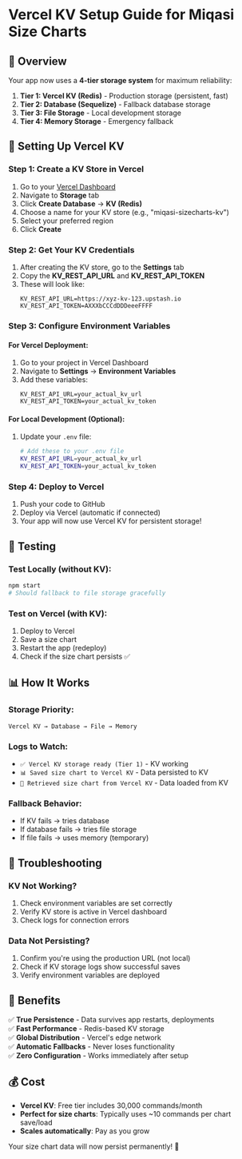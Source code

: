 # Vercel KV Setup Guide for Miqasi Size Charts

## 🎯 Overview

Your app now uses a **4-tier storage system** for maximum reliability:

1. **Tier 1: Vercel KV (Redis)** - Production storage (persistent, fast)
2. **Tier 2: Database (Sequelize)** - Fallback database storage
3. **Tier 3: File Storage** - Local development storage
4. **Tier 4: Memory Storage** - Emergency fallback

## 🚀 Setting Up Vercel KV

### Step 1: Create a KV Store in Vercel

1. Go to your [Vercel Dashboard](https://vercel.com/dashboard)
2. Navigate to **Storage** tab
3. Click **Create Database** → **KV (Redis)**
4. Choose a name for your KV store (e.g., "miqasi-sizecharts-kv")
5. Select your preferred region
6. Click **Create**

### Step 2: Get Your KV Credentials

1. After creating the KV store, go to the **Settings** tab
2. Copy the **KV_REST_API_URL** and **KV_REST_API_TOKEN**
3. These will look like:
   ```
   KV_REST_API_URL=https://xyz-kv-123.upstash.io
   KV_REST_API_TOKEN=AXXXbCCCdDDDeeeFFFF
   ```

### Step 3: Configure Environment Variables

#### For Vercel Deployment:
1. Go to your project in Vercel Dashboard
2. Navigate to **Settings** → **Environment Variables**
3. Add these variables:
   ```
   KV_REST_API_URL=your_actual_kv_url
   KV_REST_API_TOKEN=your_actual_kv_token
   ```

#### For Local Development (Optional):
1. Update your `.env` file:
   ```bash
   # Add these to your .env file
   KV_REST_API_URL=your_actual_kv_url
   KV_REST_API_TOKEN=your_actual_kv_token
   ```

### Step 4: Deploy to Vercel

1. Push your code to GitHub
2. Deploy via Vercel (automatic if connected)
3. Your app will now use Vercel KV for persistent storage!

## 🧪 Testing

### Test Locally (without KV):
```bash
npm start
# Should fallback to file storage gracefully
```

### Test on Vercel (with KV):
1. Deploy to Vercel
2. Save a size chart
3. Restart the app (redeploy)
4. Check if the size chart persists ✅

## 📊 How It Works

### Storage Priority:
```
Vercel KV → Database → File → Memory
```

### Logs to Watch:
- `✅ Vercel KV storage ready (Tier 1)` - KV working
- `📊 Saved size chart to Vercel KV` - Data persisted to KV
- `📖 Retrieved size chart from Vercel KV` - Data loaded from KV

### Fallback Behavior:
- If KV fails → tries database
- If database fails → tries file storage
- If file fails → uses memory (temporary)

## 🔧 Troubleshooting

### KV Not Working?
1. Check environment variables are set correctly
2. Verify KV store is active in Vercel dashboard
3. Check logs for connection errors

### Data Not Persisting?
1. Confirm you're using the production URL (not local)
2. Check if KV storage logs show successful saves
3. Verify environment variables are deployed

## 🎉 Benefits

✅ **True Persistence** - Data survives app restarts, deployments  
✅ **Fast Performance** - Redis-based KV storage  
✅ **Global Distribution** - Vercel's edge network  
✅ **Automatic Fallbacks** - Never loses functionality  
✅ **Zero Configuration** - Works immediately after setup  

## 💰 Cost

- **Vercel KV**: Free tier includes 30,000 commands/month
- **Perfect for size charts**: Typically uses ~10 commands per chart save/load
- **Scales automatically**: Pay as you grow

Your size chart data will now persist permanently! 🎉